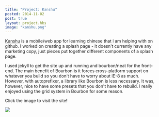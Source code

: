 ```yaml
---
title: "Project: Kanshu"
posted: 2014-11-02
post: true
layout: project.hbs
image: "kanshu.png"
---
```

[Kanshu](http://jltran.github.io/kanshu/) is a mobile/web app for learning chinese that I am helping with on github. I worked on creating a splash page - it doesn't currently have any marketing copy, just pieces put together different components of a splash page.

I used jekyll to get the site up and running and bourbon/neat for the front-end. The main benefit of Bourbon is it forces cross-platform support on whatever you build so you don't have to worry about IE-8 as much. However, with autoprefixer, a library like Bourbon is less necessary. It was, however, nice to have some presets that you don't have to rebuild. I really enjoyed using the grid system in Bourbon for some reason.

Click the image to visit the site!

[![]({{assets}}/images/kanshu.png)](http://jltran.github.io/kanshu/)

